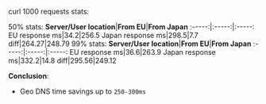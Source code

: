 curl 1000 requests stats:

50% stats:
**Server/User location**|**From EU**|**From Japan**
:-----:|:-----:|:-----:
EU response ms|34.2|256.5
Japan response ms|298.5|7.7
diff|264.27|248.79
99% stats:
**Server/User location**|**From EU**|**From Japan**
:-----:|:-----:|:-----:
EU response ms|36.6|263.9
Japan response ms|332.2|14.8
diff|295.56|249.12


**Conclusion**:
- Geo DNS time savings up to `250-300ms`